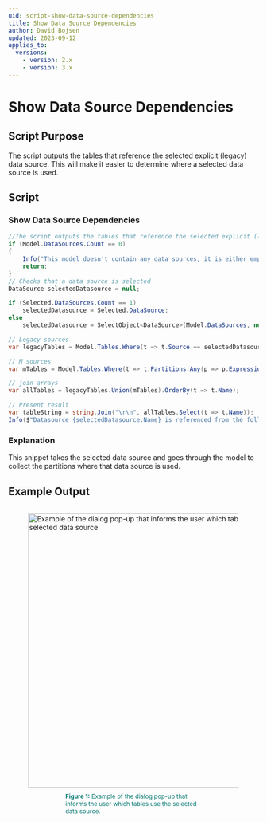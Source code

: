```yaml
---
uid: script-show-data-source-dependencies
title: Show Data Source Dependencies
author: David Bojsen
updated: 2023-09-12
applies_to:
  versions:
    - version: 2.x
    - version: 3.x
---
```

# Show Data Source Dependencies

## Script Purpose
The script outputs the tables that reference the selected explicit (legacy) data source. This will make it easier to determine where a selected data source is used. 

## Script

### Show Data Source Dependencies
```csharp
//The script outputs the tables that reference the selected explicit (legacy) data source.
if (Model.DataSources.Count == 0)
{
    Info("This model doesn't contain any data sources, it is either empty or using implicit datasources");
    return;
}
// Checks that a data source is selected
DataSource selectedDatasource = null;

if (Selected.DataSources.Count == 1)
    selectedDatasource = Selected.DataSource;
else
    selectedDatasource = SelectObject<DataSource>(Model.DataSources, null, "Select which datasource to see dependencies for");

// Legacy sources
var legacyTables = Model.Tables.Where(t => t.Source == selectedDatasource.Name).ToList();

// M sources
var mTables = Model.Tables.Where(t => t.Partitions.Any(p => p.Expression.Contains($"= #\"{selectedDatasource.Name}\","))).ToList();

// join arrays
var allTables = legacyTables.Union(mTables).OrderBy(t => t.Name);

// Present result
var tableString = string.Join("\r\n", allTables.Select(t => t.Name));
Info($"Datasource {selectedDatasource.Name} is referenced from the following tables:\r\n" + tableString);
```
### Explanation
This snippet takes the selected data source and goes through the model to collect the partitions where that data source is used. 

## Example Output

<figure style="padding-top: 15px;">
  <img class="noscale" src="~/images/Cscripts/script-show-data-source-dependencies-output.png" alt="Example of the dialog pop-up that informs the user which tables use the selected data source" style="width: 550px;"/>
  <figcaption style="font-size: 12px; padding-top: 10px; padding-bottom: 15px; padding-left: 75px; padding-right: 75px; color:#00766e"><strong>Figure 1:</strong> Example of the dialog pop-up that informs the user which tables use the selected data source.</figcaption>
</figure>